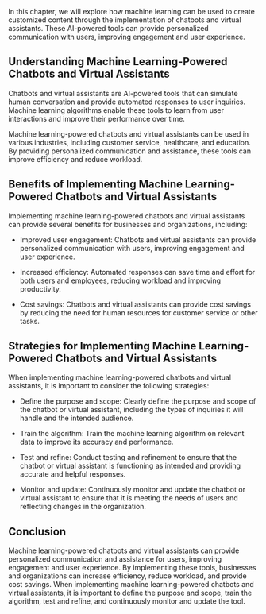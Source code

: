 
In this chapter, we will explore how machine learning can be used to create customized content through the implementation of chatbots and virtual assistants. These AI-powered tools can provide personalized communication with users, improving engagement and user experience.

Understanding Machine Learning-Powered Chatbots and Virtual Assistants
----------------------------------------------------------------------

Chatbots and virtual assistants are AI-powered tools that can simulate human conversation and provide automated responses to user inquiries. Machine learning algorithms enable these tools to learn from user interactions and improve their performance over time.

Machine learning-powered chatbots and virtual assistants can be used in various industries, including customer service, healthcare, and education. By providing personalized communication and assistance, these tools can improve efficiency and reduce workload.

Benefits of Implementing Machine Learning-Powered Chatbots and Virtual Assistants
---------------------------------------------------------------------------------

Implementing machine learning-powered chatbots and virtual assistants can provide several benefits for businesses and organizations, including:

* Improved user engagement: Chatbots and virtual assistants can provide personalized communication with users, improving engagement and user experience.

* Increased efficiency: Automated responses can save time and effort for both users and employees, reducing workload and improving productivity.

* Cost savings: Chatbots and virtual assistants can provide cost savings by reducing the need for human resources for customer service or other tasks.

Strategies for Implementing Machine Learning-Powered Chatbots and Virtual Assistants
------------------------------------------------------------------------------------

When implementing machine learning-powered chatbots and virtual assistants, it is important to consider the following strategies:

* Define the purpose and scope: Clearly define the purpose and scope of the chatbot or virtual assistant, including the types of inquiries it will handle and the intended audience.

* Train the algorithm: Train the machine learning algorithm on relevant data to improve its accuracy and performance.

* Test and refine: Conduct testing and refinement to ensure that the chatbot or virtual assistant is functioning as intended and providing accurate and helpful responses.

* Monitor and update: Continuously monitor and update the chatbot or virtual assistant to ensure that it is meeting the needs of users and reflecting changes in the organization.

Conclusion
----------

Machine learning-powered chatbots and virtual assistants can provide personalized communication and assistance for users, improving engagement and user experience. By implementing these tools, businesses and organizations can increase efficiency, reduce workload, and provide cost savings. When implementing machine learning-powered chatbots and virtual assistants, it is important to define the purpose and scope, train the algorithm, test and refine, and continuously monitor and update the tool.
